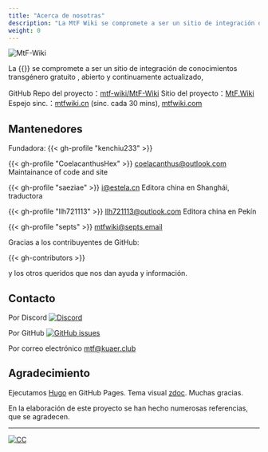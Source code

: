 ```yaml
---
title: "Acerca de nosotras"
description: "La MtF Wiki se compromete a ser un sitio de integración de conocimientos transgénero gratuito , abierto y continuamente actualizado,"
weight: 0
---
```


![MtF-Wiki](/new/mtf-wiki-long.svg)

La {{<mtf-wiki>}} se compromete a ser un sitio de integración de conocimientos transgénero gratuito , abierto y continuamente actualizado,

<i class="bi bi-github" aria-label="GitHub"></i> GitHub Repo del proyecto：[mtf-wiki/MtF-Wiki](https://github.com/mtf-wiki/MtF-Wiki)
<i class="bi bi-link-45deg" aria-label="Website"></i> Sitio del proyecto：[MtF.Wiki](https://mtf.wiki)
<i class="bi bi-link-45deg" aria-label="Website"></i>Espejo sinc.：[mtfwiki.cn](https://mtfwiki.cn) (sinc. cada 30 mins), [mtfwiki.com](https://mtfwiki.com)

<link rel="stylesheet" href="https://cdn.jsdelivr.net/npm/bootstrap-icons@1.5.0/font/bootstrap-icons.css">

## Mantenedores

Fundadora: {{< gh-profile "kenchiu233" >}}

{{< gh-profile "CoelacanthusHex" >}}&nbsp;<coelacanthus@outlook.com>
Maintainance of code and site

{{< gh-profile "saeziae" >}}&nbsp;<i@estela.cn>
Editora china en Shanghái, traductora

{{< gh-profile "llh721113" >}}&nbsp;<llh721113@outlook.com>
Editora china en Pekín

{{< gh-profile "septs" >}}&nbsp;<mtfwiki@septs.email>

Gracias a los contribuyentes de GitHub:

{{< gh-contributors >}}

y los otros queridos que nos dan ayuda y información.

## Contacto

Por Discord [![Discord][shields-discord]](https://233.plus/discord)

Por GitHub [![GitHub issues][shields-github]](https://github.com/mtf-wiki/MtF-Wiki/issues/new)

Por correo electrónico <mtf@kuaer.club>

[shields-discord]: https://img.shields.io/discord/883004164760801320?style=flat-square
[shields-github]: https://img.shields.io/github/issues/mtf-wiki/MtF-Wiki?style=flat-square

## Agradecimiento

Ejecutamos [Hugo][hugo-url] en GitHub Pages. Tema visual [zdoc][zdoc-url]. Muchas gracias.

En la elaboración de este proyecto se han hecho numerosas referencias, que se agradecen.

---

[![CC](https://i.creativecommons.org/l/by-sa/4.0/88x31.png)](https://creativecommons.org/licenses/by-sa/4.0/)

[hugo-url]: https://github.com/gohugoio/hugo
[zdoc-url]: https://github.com/zzossig/hugo-theme-zdoc
